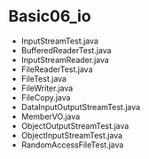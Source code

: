 # Basic06_io

- InputStreamTest.java
- BufferedReaderTest.java
- InputStreamReader.java
- FileReaderTest.java
- FileTest.java
- FileWriter.java
- FileCopy.java
- DataInputOutputStreamTest.java
- MemberVO.java
- ObjectOutputStreamTest.java
- ObjectInputStreamTest.java
- RandomAccessFileTest.java
